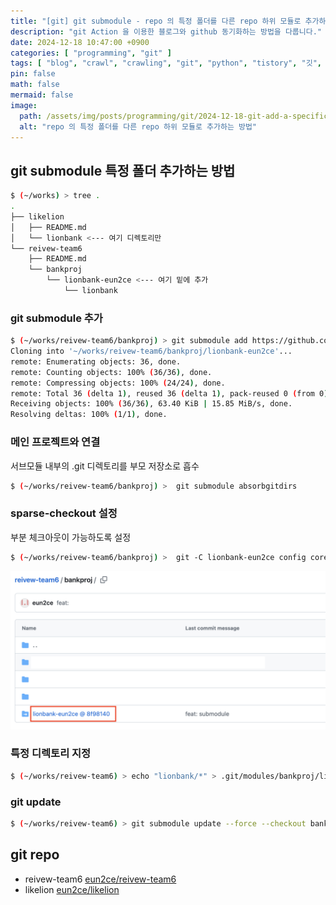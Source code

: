 ```yaml
---
title: "[git] git submodule - repo 의 특정 폴더를 다른 repo 하위 모듈로 추가하는 방법"
description: "git Action 을 이용한 블로그와 github 동기화하는 방법을 다룹니다."
date: 2024-12-18 10:47:00 +0900
categories: [ "programming", "git" ]
tags: [ "blog", "crawl", "crawling", "git", "python", "tistory", "깃", "깃헙", "블로그", "크롤링" ]
pin: false
math: false
mermaid: false
image:
  path: /assets/img/posts/programming/git/2024-12-18-git-add-a-specific-folder-from-a-git-repo-as-a-git-submodule/2024-12-18-10-24-34.png
  alt: "repo 의 특정 폴더를 다른 repo 하위 모듈로 추가하는 방법"
---
```


## git submodule 특정 폴더 추가하는 방법

```bash
$ (~/works) > tree .
.
├── likelion
│   ├── README.md
│   └── lionbank <--- 여기 디렉토리만
└── reivew-team6
    ├── README.md
    └── bankproj
        └── lionbank-eun2ce <--- 여기 밑에 추가
            └── lionbank
```

### git submodule 추가

```bash
$ (~/works/reivew-team6/bankproj) > git submodule add https://github.com/eun2ce/likelion.git lionbank-eun2ce
Cloning into '~/works/reivew-team6/bankproj/lionbank-eun2ce'...
remote: Enumerating objects: 36, done.
remote: Counting objects: 100% (36/36), done.
remote: Compressing objects: 100% (24/24), done.
remote: Total 36 (delta 1), reused 36 (delta 1), pack-reused 0 (from 0)
Receiving objects: 100% (36/36), 63.40 KiB | 15.85 MiB/s, done.
Resolving deltas: 100% (1/1), done.
```

### 메인 프로젝트와 연결

서브모듈 내부의 .git 디렉토리를 부모 저장소로 흡수

```bash
$ (~/works/reivew-team6/bankproj) >  git submodule absorbgitdirs
```

### sparse-checkout 설정

부분 체크아웃이 가능하도록 설정

```bash
$ (~/works/reivew-team6/bankproj) >  git -C lionbank-eun2ce config core.sparseCheckout true
```

![submodule](/assets/img/posts/programming/git/2024-12-18-git-add-a-specific-folder-from-a-git-repo-as-a-git-submodule/2024-12-18-10-24-34.png)

### 특정 디렉토리 지정

```bash
$ (~/works/reivew-team6) > echo "lionbank/*" > .git/modules/bankproj/lionbank-eun2ce/info/sparse-checkout
```

### git update

```bash
$ (~/works/reivew-team6) > git submodule update --force --checkout bankproj/lionbank-eun2ce
```

## git repo

* reivew-team6 [eun2ce/reivew-team6](https://github.com/eun2ce/reivew-team6/tree/main/bankproj)
* likelion [eun2ce/likelion](https://github.com/eun2ce/likelion)
